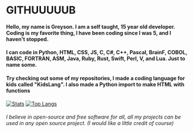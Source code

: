 # GITHUUUUUB
#### Hello, my name is Greyson. I am a self taught, 15 year old developer. Coding is my favorite thing, I have been coding since I was 5, and I haven't stopped.
#### I can code in Python, HTML, CSS, JS, C, C#, C++, Pascal, BrainF, COBOL, BASIC, FORTRAN, ASM, Java, Ruby, Rust, Swift, Perl, V, and Lua. Just to name some.
#### Try checking out some of my repositories, I made a coding language for kids called "KidsLang". I also made a Python import to make HTML with functions
[![Stats](https://github-readme-stats.vercel.app/api?username=UperscuzziSchoolAcc&theme=synthwave)](https://github.com/anuraghazra/github-readme-stats)
[![Top Langs](https://github-readme-stats.vercel.app/api/top-langs/?username=UperscuzziSchoolAcc&layout=compact&theme=synthwave)](https://github.com/anuraghazra/github-readme-stats)
###### I believe in open-source and free software for all, all my projects can be used in any open source project. (I would like a *little* credit of course)
